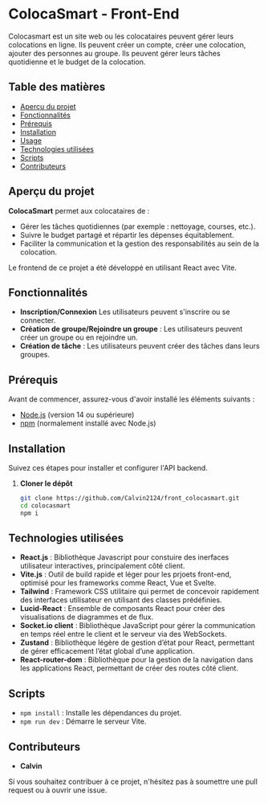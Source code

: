 # ColocaSmart - Front-End

Colocasmart est un site web ou les colocataires peuvent gérer leurs colocations en ligne. Ils peuvent créer un compte, créer une colocation, ajouter des personnes au groupe. Ils peuvent gérer leurs tâches quotidienne et le budget de la colocation.

## Table des matières

- [Aperçu du projet](#aperçu-du-projet)
- [Fonctionnalités](#fonctionnalités)
- [Prérequis](#prérequis)
- [Installation](#installation)
- [Usage](#usage)
- [Technologies utilisées](#technologies-utilisées)
- [Scripts](#scripts)
- [Contributeurs](#contributeurs)

## Aperçu du projet

**ColocaSmart** permet aux colocataires de :
- Gérer les tâches quotidiennes (par exemple : nettoyage, courses, etc.).
- Suivre le budget partagé et répartir les dépenses équitablement.
- Faciliter la communication et la gestion des responsabilités au sein de la colocation.

Le frontend de ce projet a été développé en utilisant React avec Vite.

## Fonctionnalités

- **Inscription/Connexion** Les utilisateurs peuvent s'inscrire ou se connecter.
- **Création de groupe/Rejoindre un groupe** : Les utilisateurs peuvent créer un groupe ou en rejoindre un.
- **Création de tâche** : Les utilisateurs peuvent créer des tâches dans leurs groupes.

## Prérequis

Avant de commencer, assurez-vous d'avoir installé les éléments suivants :

- [Node.js](https://nodejs.org/en/download/) (version 14 ou supérieure)
- [npm](https://www.npmjs.com/) (normalement installé avec Node.js)

## Installation

Suivez ces étapes pour installer et configurer l'API backend.

1. **Cloner le dépôt**

   ```bash
   git clone https://github.com/Calvin2124/front_colocasmart.git
   cd colocasmart
   npm i
   ```

## Technologies utilisées

- **React.js** : Bibliothèque Javascript pour constuire des inerfaces utilisateur interactives, principalement côté client.
- **Vite.js** : Outil de build rapide et léger pour les prjoets front-end, optimisé pour les frameworks comme React, Vue et Svelte.
- **Tailwind** : Framework CSS utilitaire qui permet de concevoir rapidement des interfaces utilisateur en utilisant des classes prédéfinies.
- **Lucid-React** : Ensemble de composants React pour créer des visualisations de diagrammes et de flux.
- **Socket.io client** : Bibliothèque JavaScript pour gérer la communication en temps réel entre le client et le serveur via des WebSockets.
- **Zustand** : Bibliothèque légère de gestion d’état pour React, permettant de gérer efficacement l’état global d’une application.
- **React-router-dom** : Bibliothèque pour la gestion de la navigation dans les applications React, permettant de créer des routes côté client.

## Scripts

- `npm install` : Installe les dépendances du projet.
- `npm run dev` : Démarre le serveur Vite.


## Contributeurs

- **Calvin**

Si vous souhaitez contribuer à ce projet, n'hésitez pas à soumettre une pull request ou à ouvrir une issue.